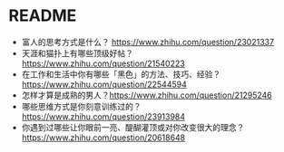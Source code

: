 # README

- 富人的思考方式是什么？ https://www.zhihu.com/question/23021337
- 天涯和猫扑上有哪些顶级好帖？https://www.zhihu.com/question/21540223
- 在工作和生活中你有哪些「黑色」的方法、技巧、经验？ https://www.zhihu.com/question/22544594
- 怎样才算是成熟的男人？https://www.zhihu.com/question/21295246
- 哪些思维方式是你刻意训练过的？https://www.zhihu.com/question/23913984
- 你遇到过哪些让你眼前一亮、醍醐灌顶或对你改变很大的理念？ https://www.zhihu.com/question/20618648